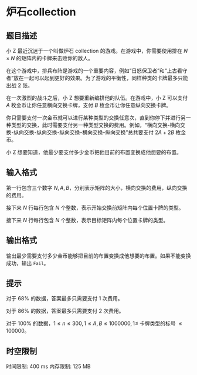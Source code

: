 # 炉石collection

## 题目描述

小 Z 最近沉迷于一个叫做炉石 collection 的游戏。在游戏中，你需要使用排在 $N \times N$ 的矩阵内的卡牌来击败你的敌人。

在这个游戏中，排兵布阵是游戏的一个重要内容，例如“日怒保卫者”和“上古看守者”放在一起可以起到更好的效果。为了游戏的平衡性，同样种类的卡牌最多只能出战 $2$ 张。

在一次激烈的战斗之后，小 Z 想要重新编排他的队伍。在游戏中，小 Z 可以支付 $A$ 枚金币让你任意横向交换卡牌，支付 $B$ 枚金币让你任意纵向交换卡牌。

你只需要支付一次金币就可以进行某种类型的交换任意次，直到你停下并进行另一种类型的交换，此时需要支付另一种类型交换的费用。例如，“横向交换-横向交换-纵向交换-纵向交换-纵向交换-横向交换-纵向交换”总共要支付 $2A + 2B$ 枚金币。

小 Z 想要知道，他最少要支付多少金币把他目前的布置变换成他想要的布置。

## 输入格式

第一行包含三个数字 $N,A,B$，分别表示矩阵的大小，横向交换的费用，纵向交换的费用。

接下来 $N$ 行每行包含 $N$ 个整数，表示开始交换前矩阵内每个位置卡牌的类型。

接下来 $N$ 行每行包含 $N$ 个整数，表示目标矩阵内每个位置卡牌的类型。

## 输出格式

输出最少需要支付多少金币能够把目前的布置变换成他想要的布置。如果不能变换成功，输出 `Fail`。

## 提示

对于 $68\%$ 的数据，答案最多只需要支付 $1$ 次费用。

对于 $86\%$ 的数据，答案最多只需要支付 $2$ 次费用。

对于 $100\%$ 的数据，$1 \leq n \leq 300,1 \leq A,B \leq 1000000,1 \leq$ 卡牌类型的标号 $\leq 100000$。

## 时空限制

时间限制: 400 ms
内存限制: 125 MB

